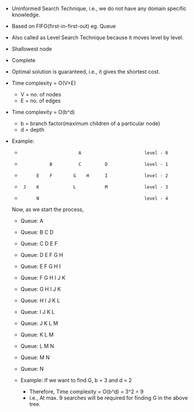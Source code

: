 - Uninformed Search Technique, i.e., we do not have any domain specific knowledge.
- Based on FIFO(first-in-first-out) eg. Queue
- Also called as Level Search Technique because it moves level by level.
- Shallowest node
- Complete
- Optimal solution is guaranteed, i.e., it gives the shortest cost.
- Time complexity = O(V+E)
     * V = no. of nodes
     * E = no. of edges
- Time complexity = O(b^d)
     * b = branch factor(maximum children of a particular node)
     * d = depth
- Example:


    *                           A                        level - 0
    *                B          C         D              level - 1
    *           E    F        G    H      I              level - 2
    *      J    K             L           M              level - 3
    *           N                                        level - 4
    
    Now, as we start the process, 
    * Queue: A
    * Queue: B C D
    * Queue: C D E F
    * Queue: D E F G H 
    * Queue: E F G H I
    * Queue: F G H I J K
    * Queue: G H I J K
    * Queue: H I J K L
    * Queue: I J K L
    * Queue: J K L M
    * Queue: K L M
    * Queue: L M N
    * Queue: M N
    * Queue: N

    * Example: If we want to find G, b = 3 and d = 2
        * Therefore, Time complexity = O(b^d) = 3^2 = 9
        * i.e., At max. 9 searches will be required for finding G in the above tree.
